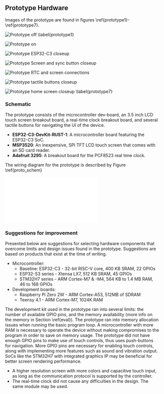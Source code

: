 ## Prototype Hardware
Images of the prototype are found in figures \ref{prototype1}-\ref{prototype7}.

![Prototype off \label{prototype1}](../common/images/prototype1.jpg)

![Prototype on](../common/images/prototype2.jpg)

![Prototype ESP32-C3 closeup](../common/images/prototype3.jpg)

![Prototype Screen and sync button closeup](../common/images/prototype4.jpg)

![Prototype RTC and screen connections](../common/images/prototype5.jpg)

![Prototype tactile buttons closeup](../common/images/prototype6.jpg)

![Prototype home screen closeup \label{prototype7}](../common/images/prototype7.jpg)

### Schematic

The prototype consists of the microcontroller dev-board, an 3.5 inch LCD touch screen breakout board, a real-time clock breakout board, and several tactile buttons for navigating the UI of the device.

- **ESP32-C3-DevKit-RUST-1**: A microcontroller board featuring the ESP32-C3 SoC.
- **MSP3520**: An inexpensive, SPI TFT LCD touch screen that comes with an SD card reader.
- **Adafruit 3295**: A breakout board for the PCF8523 real time clock.

The wiring diagram for the prototype is described by Figure \ref{proto_schem}

![Schematic of the prototype \label{proto_schem}](../../hardware/prototype_schematic.pdf)

### Suggestions for improvement

Presented below are suggestions for selecting hardware components that overcome limits and design issues found in the prototype.
Suggestions are based on products that exist at the time of writing.

- Microcontroller:
  - Baseline: ESP32-C3 - 32-bit RISC-V core, 400 KB SRAM, 22 GPIOs
  - ESP32-S3 series - Xtensa LX7, 512 KB SRAM, 45 GPIOs
  - STM32H7 series - ARM Cortex-M7 & -M4, 564 KB to 1.4 MB RAM, 46 to 168 GPIOs
- Development boards:
  - Raspberry Pi Zero 2W - ARM Cortex-A53, 512MB of SDRAM
  - Teensy 4.1 - ARM Cortex-M7, 1024K RAM

The development kit used in the prototype ran into several limits: the number of available GPIO pins, and the memory availability
(more info on the memory in Section \ref{eval}).
The prototype ran into memory allocation issues when running the basic program loop.
A microcontroller with more RAM is necessary to operate the device without making compromises to the program in order to save on memory usage.
The prototype did not have enough GPIO pins to make use of touch controls, thus uses push-buttons for navigation.
More GPIO pins are necessary for enabling touch controls, along with implementing more features such as sound and vibration output.
SoCs like the STM32H7 with integrated graphics IP may be beneficial for better screen rendering performance.

- A higher resolution screen with more colors and capacitive touch input, as long as the communication protocol is supported by the controller.
- The real-time clock did not cause any difficulties in the design. The same module may be used.

